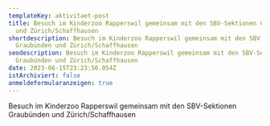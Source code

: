 ```yaml
---
templateKey: aktivitaet-post
title: Besuch im Kinderzoo Rapperswil gemeinsam mit den SBV-Sektionen Graubünden
  und Zürich/Schaffhausen
shortdescription: Besuch im Kinderzoo Rapperswil gemeinsam mit den SBV-Sektionen
  Graubünden und Zürich/Schaffhausen
seodescription: Besuch im Kinderzoo Rapperswil gemeinsam mit den SBV-Sektionen
  Graubünden und Zürich/Schaffhausen
date: 2023-06-15T23:23:56.054Z
istArchiviert: false
anmeldeformularanzeigen: true
---
```

Besuch im Kinderzoo Rapperswil gemeinsam mit den SBV-Sektionen Graubünden und Zürich/Schaffhausen